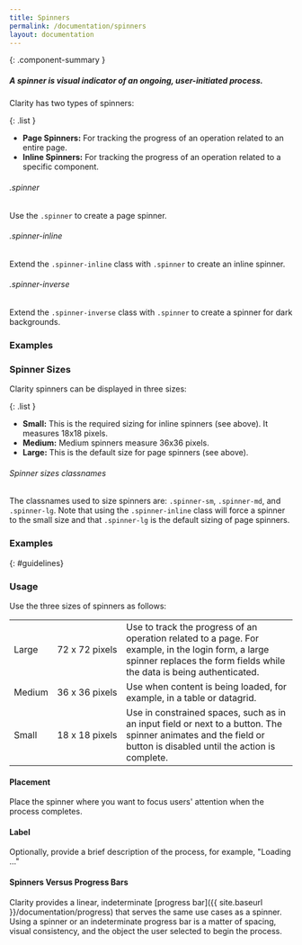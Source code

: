 ```yaml
---
title: Spinners
permalink: /documentation/spinners
layout: documentation
---
```


{: .component-summary }
##### A spinner is visual indicator of an ongoing, user-initiated process.

Clarity has two types of spinners:

{: .list }
- **Page Spinners:** For tracking the progress of an operation related to an entire page.
- **Inline Spinners:** For tracking the progress of an operation related to a specific component.

###### .spinner

Use the <code class="clr-code">.spinner</code> to create a page spinner.

###### .spinner-inline

Extend the <code class="clr-code">.spinner-inline</code> class with <code class="clr-code">.spinner</code> to create an inline spinner.

###### .spinner-inverse

Extend the <code>.spinner-inverse</code> class with <code>.spinner</code> to create a spinner for dark backgrounds.

### Examples

<clr-spinner-types></clr-spinner-types>

### Spinner Sizes

Clarity spinners can be displayed in three sizes:

{: .list }
- **Small:** This is the required sizing for inline spinners (see above). It measures 18x18 pixels.
- **Medium:** Medium spinners measure 36x36 pixels.
- **Large:** This is the default size for page spinners (see above).

###### Spinner sizes classnames

The classnames used to size spinners are: <code class="clr-code">.spinner-sm</code>, <code class="clr-code">.spinner-md</code>, and <code class="clr-code">.spinner-lg</code>. Note that using the <code class="clr-code">.spinner-inline</code> class will force a spinner to the small size and that <code class="clr-code">.spinner-lg</code> is the default sizing of page spinners.

### Examples

<clr-spinner-sizes></clr-spinner-sizes>

{: #guidelines}
### Usage

Use the three sizes of spinners as follows:

<table class="table table-noborder">
          <tbody>
              <tr>
                  <td class="left">
                  Large</td>
                  <td class="left">72&nbsp;x&nbsp;72&nbsp;pixels</td>
                  <td class="left">Use to track the progress of an operation related to a page. For example, in the login form, a large spinner replaces the form fields while the data is being authenticated.</td>
              </tr>
              <tr>
                  <td class="left">Medium</td>
                  <td class="left">36&nbsp;x&nbsp;36&nbsp;pixels</td>
                  <td class="left">Use when content is being loaded, for example, in a table or datagrid.</td>
              </tr>
              <tr>
                  <td class="left">Small</td>
                  <td class="left">18&nbsp;x&nbsp;18&nbsp;pixels</td>
                  <td class="left">Use in constrained spaces, such as in an input field or next to a button.  The spinner animates and the field or button is disabled until the action is complete.</td>
              </tr>
                       </tbody>
      </table>


#### Placement

Place the spinner where you want to focus users' attention when the process completes.

#### Label

Optionally, provide a brief description of the process, for example, "Loading ..."

#### Spinners Versus Progress Bars

Clarity provides a linear, indeterminate [progress bar]({{ site.baseurl }}/documentation/progress) that serves the same use cases as a spinner.  Using a spinner or an indeterminate progress bar is a matter of spacing, visual consistency, and the object the user selected to begin the process.
